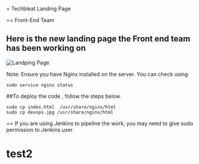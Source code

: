 = Techbleat Landing Page 

== Front-End Team

## Here is the new landing page the Front end team has been working on
![Landping Page](./page.png)


Note:  Ensure you have Nginx installed on the server. You can check using 

```
sudo service nginx status
```

##To deploy the code , follow the steps below.

```
sudo cp index.html  /usr/share/nginx/html
sudo cp devops.jpg /usr/share/nginx/html 
```

== If you are using Jenkins to pipeline the work, you may need to give sudo permission to Jenkins user.




# test2
